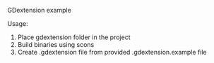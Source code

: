 GDextension example

Usage:

1. Place gdextension folder in the project
2. Build binaries using scons
3. Create .gdextension file from provided .gdextension.example file
